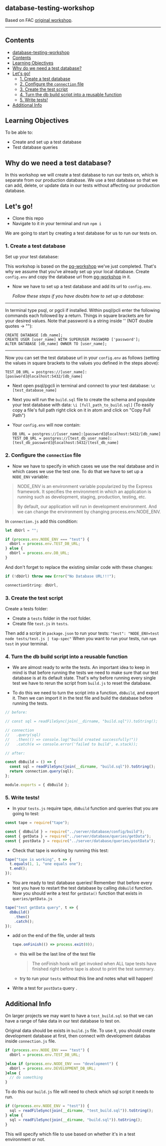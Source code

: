 ## database-testing-workshop

Based on FAC [original workshop](https://github.com/foundersandcoders/ws-database-testing).

----


## Contents
<!-- generated using markdown-toc
$ npx markdown-toc README.md
-->
- [database-testing-workshop](#database-testing-workshop)
- [Contents](#contents)
- [Learning Objectives](#learning-objectives)
- [Why do we need a test database?](#why-do-we-need-a-test-database)
- [Let's go!](#lets-go)
  - [1. Create a test database](#1-create-a-test-database)
  - [2. Configure the `connection` file](#2-configure-the-connection-file)
  - [3. Create the test script](#3-create-the-test-script)
  - [4. Turn the db build script into a reusable function](#4-turn-the-db-build-script-into-a-reusable-function)
  - [5. Write tests!](#5-write-tests)
- [Additional Info](#additional-info)

## Learning Objectives

To be able to:

* Create and set up a test database
* Test database queries

## Why do we need a test database?

In this workshop we will create a test database to run our tests on, which is separate from our production database. We use a test database so that we can add, delete, or update data in our tests without affecting our production database.

## Let's go!

* Clone this repo
* Navigate to it in your terminal and run `npm i`

We are going to start by creating a test database for us to run our tests on.

### 1. Create a test database

Set up your test database:

   This workshop is based on the
   [pg-workshop](https://github.com/ali-7/pg-workshop) we've just
   completed. That's why we assume that you've already set up your local
   database. Create `config.env` and copy the database url from
   [pg-workshop](https://github.com/ali-7/pg-workshop) in it.

* Now we have to set up a test database and add its url to `config.env`.

  _Follow these steps if you have doubts how to set up a database:_

___________________________________________________________________________________
 In terminal type psql, or pgcli if installed. Within psql/pcli enter the
following commands each followed by a return. Things in square brackets are for
your desired values. Note that password is a string inside '' (NOT double quotes
-> ""):

```
CREATE DATABASE [db_name];
CREATE USER [user_name] WITH SUPERUSER PASSWORD ['password'];
ALTER DATABASE [db_name] OWNER TO [user_name];
```

___________________________________________________________________________________

Now you can set the test database url in your `config.env` as follows (setting the
values in square brackets to the values you defined in the steps above):

`TEST_DB_URL = postgres://[user_name]:[password]@localhost:5432/[db_name]`

* Next open psql/pgcli in terminal and connect to your test database: `\c
  [test_database_name]`
* Next you will run the `build.sql` file to create the schema and populate your
  test database with data: `\i [full_path_to_build.sql]` (To easily copy a
  file's full path right click on it in atom and click on "Copy Full Path")

* Your `config.env` will now contain:
  ```
  DB_URL = postgres://[user_name]:[password]@localhost:5432/[db_name]
  TEST_DB_URL = postgres://[test_db_user_name]:[test_db_password]@localhost:5432/[test_db_name]
  ```
### 2. Configure the `connection` file

* Now we have to specify in which cases we use the real database and in which
  cases we use the test one. To do that we have to set up a `NODE_ENV` variable:

> NODE_ENV is an environment variable popularized by the Express framework. It
> specifies the environment in which an application is running such as
> development, staging, production, testing, etc.
>
> By default, our application will run in development environment. And we can
> change the environment by changing process.env.NODE_ENV.

In `connection.js` add this condition:

```js
let dbUrl = "";

if (process.env.NODE_ENV === "test") {
  dbUrl = process.env.TEST_DB_URL;
} else {
  dbUrl = process.env.DB_URL;
}
```

And don't forget to replace the existing similar code with these changes:

```js
if (!dbUrl) throw new Error("No Database URL!!!");

connectionString: dbUrl,
```
### 3. Create the test script

Create a tests folder:

* Create a `tests` folder in the root folder.
* Create file `test.js` in `tests`.

Then add a script in `package.json` to run your
tests: `"test": "NODE_ENV=test node tests/test.js | tap-spec"` When you want to run your
tests, run `npm test` in your terminal.

### 4. Turn the db build script into a reusable function

* We are almost ready to write the tests. An important idea to keep in mind is
  that before running the tests we need to make sure that our test database is
  at its default state. That's why before running every single test we have to
  rerun the script from `build.js` to reset the database.

* To do this we need to turn the script into a function, `dbBuild`, and export it. Then we can import it in the test file and build the database before running the tests.

```js
// before:

// const sql = readFileSync(join(__dirname, "build.sql")).toString();

// connection
//   .query(sql)
//   .then(() => console.log("build created successfully!"))
//   .catch(e => console.error('failed to build', e.stack));

// after:

const dbBuild = () => {
  const sql = readFileSync(join(__dirname, "build.sql")).toString();
  return connection.query(sql);
};

module.exports = { dbBuild };
```

### 5. Write tests!

* In your `tests.js` require tape, `dbBuild` function and queries that you are
  going to test:

```js
const tape = require("tape");

const { dbBuild } = require("../server/database/config/build");
const { getData } = require("../server/database/queries/getData");
const { postData } = require("../server/database/queries/postData");
```

* Check that tape is working by running this test:

```js
tape("tape is working", t => {
  t.equals(1, 1, "one equals one");
  t.end();
});
```

* You are ready to test database queries! Remember that before every test you
  have to restart the test database by calling `dbBuild` function. Now you should write a test for `getData()` function that exists in `queries/getData.js`

```js
tape("test getData query", t => {
  dbBuild()
    .then()
    .catch();
});

```

* add on the end of the file, under all tests
  ```js
  tape.onFinish(() => process.exit(0));
  ```
  - this will be the last line of the test file 
    > The onFinish hook will get invoked when ALL tape tests have finished
    > right before tape is about to print the test summary.
  - try to run your `tests` without this line and notes what will happen!
   
* Write a test for `postData` query .

## Additional Info

On larger projects we may want to have a `test_build.sql` so that we can have a range of fake data in our test database to test on.

Original data should be exists in `build.js` file. To use it, you should create development database at first, then connect with development databas inside `connection.js` file.
```js
if (process.env.NODE_ENV === "test") {
  dbUrl = process.env.TEST_DB_URL;

}else if (process.env.NODE_ENV === "development") {
  dbUrl = process.env.DEVELOPMENT_DB_URL;
}else {
  // do something
}
```

 To do this our `build.js` file will need to check which sql script it needs to run.
```js
if ((process.env.NODE_ENV = "test")) {
  sql = readFileSync(join(__dirname, "test_build.sql")).toString();
} else {
  sql = readFileSync(join(__dirname, "build.sql")).toString();
}
```

This will specify which file to use based on whether it's in a test environment
or not.
